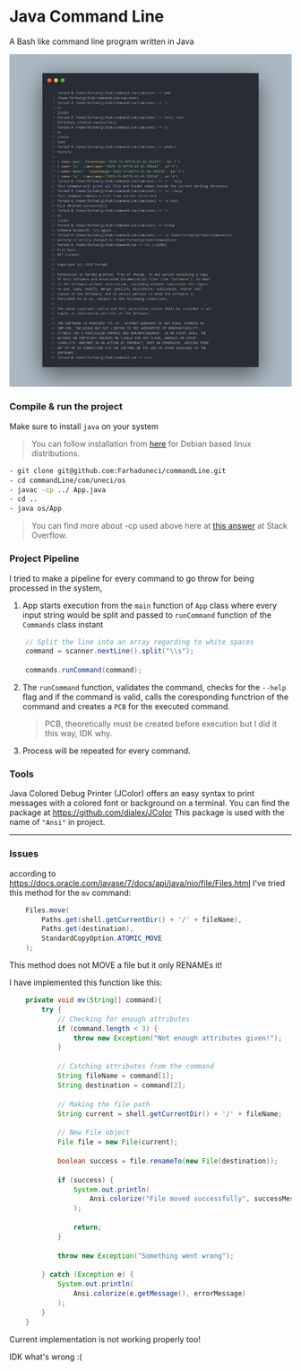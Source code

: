 # Java Command Line
A Bash like command line program written in Java

![Project-preview][App-screenshot]

### Compile & run the project

Make sure to install `java` on your system

> You can follow installation from [here](https://linuxize.com/post/install-java-on-ubuntu-18-04/) for Debian based linux distributions.

```sh
- git clone git@github.com:Farhaduneci/commandLine.git
- cd commandLine/com/uneci/os
- javac -cp ../ App.java
- cd ..
- java os/App
```

> You can find more about -cp used above here at [this answer](https://stackoverflow.com/a/13540223)
> at Stack Overflow.

### Project Pipeline

I tried to make a pipeline for every command to go throw for being processed in the system,

1. App starts execution from the `main` function of `App` class where every input string would be split 
   and passed to `runCommand` function of the `Commands` class instant

```java
    // Split the line into an array regarding to white spaces
    command = scanner.nextLine().split("\\s");

    commands.runCommand(command);
```

2. The `runCommand` function, validates the command, checks for the `--help` flag and if the command is valid,
   calls the coresponding functrion of the command and creates a `PCB` for the executed command.

   > PCB, theoretically must be created before execution but I did it this way, IDK why.

3. Process will be repeated for every command.

### Tools

Java Colored Debug Printer (JColor) offers an easy syntax to print messages with a colored font or
background on a terminal. You can find the package at https://github.com/dialex/JColor 
This package is used with the name of `"Ansi"` in project.

---

### Issues
according to https://docs.oracle.com/javase/7/docs/api/java/nio/file/Files.html
I've tried this method for the `mv` command:

```java
    Files.move(
        Paths.get(shell.getCurrentDir() + '/' + fileName),
        Paths.get(destination),
        StandardCopyOption.ATOMIC_MOVE
    );
```
This method does not MOVE a file but it only RENAMEs it!

I have implemented this function like this:

```java
    private void mv(String[] command){
        try {
            // Checking for enough attributes
            if (command.length < 3) {
                throw new Exception("Not enough attributes given!");
            }

            // Catching attributes from the command
            String fileName = command[1];
            String destination = command[2];

            // Making the file path
            String current = shell.getCurrentDir() + '/' + fileName;

            // New File object
            File file = new File(current);

            boolean success = file.renameTo(new File(destination));

            if (success) {
                System.out.println(
                    Ansi.colorize("File moved successfully", successMessage)
                );

                return;
            }

            throw new Exception("Something went wrong");

        } catch (Exception e) {
            System.out.println(
                Ansi.colorize(e.getMessage(), errorMessage)
            );
        }
    }
```

Current implementation is not working properly too!

IDK what's wrong :(

<!-- LINKS -->
[App-screenshot]: Images/screenshot.png